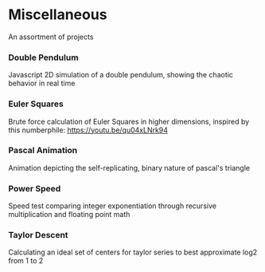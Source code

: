 # Miscellaneous
An assortment of projects

### Double Pendulum
Javascript 2D simulation of a double pendulum, showing the chaotic behavior in real time

### Euler Squares
Brute force calculation of Euler Squares in higher dimensions, inspired by this numberphile: https://youtu.be/qu04xLNrk94

### Pascal Animation
Animation depicting the self-replicating, binary nature of pascal's triangle

### Power Speed
Speed test comparing integer exponentiation through recursive multiplication and floating point math

### Taylor Descent
Calculating an ideal set of centers for taylor series to best approximate log2 from 1 to 2